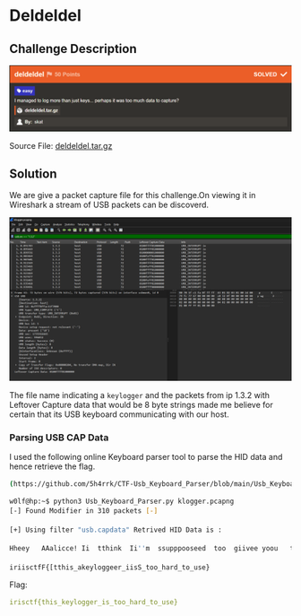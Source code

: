 # Deldeldel

## Challenge Description

![Description](./assets/chall.png)

Source File: [deldeldel.tar.gz](./assets/deldeldel.tar.gz)

## Solution

We are give a packet capture file for this challenge.On viewing it in Wireshark a stream of USB packets can be discoverd.

![Wireshark](./assets/wireshark.png)

The file name indicating a `keylogger` and the packets from ip 1.3.2 with Leftover Capture data that would be 8 byte strings made me believe for certain that its USB keyboard communicating with our host.

### Parsing USB CAP Data
I used the following online Keyboard parser tool to parse the HID data and hence retrieve the flag.

```bash
(https://github.com/5h4rrk/CTF-Usb_Keyboard_Parser/blob/main/Usb_Keyboard_Parser.py)
```

```bash
w0lf@hp:~$ python3 Usb_Keyboard_Parser.py klogger.pcapng
[-] Found Modifier in 310 packets [-]

[+] Using filter "usb.capdata" Retrived HID Data is :

Hheey   AAalicce! Ii  tthink  Ii''m  ssupppooseed  too  giivee yoou   tiss fllaag:

iriisctfF{[tthis_akeyloggeer_iisS_too_hard_to_use}
```

Flag: 
```yaml
irisctf{this_keylogger_is_too_hard_to_use}
```